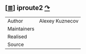 <!--
File          : iproute2.md

Created       : Wed 17 Feb 2016 02:44:12
Last Modified : Wed 17 Feb 2016 02:58:10
Maintainer    : sharlatan
-->

[[≣](../README.md#Index "Index")]
iproute2 [↷](https://www.gnu.org/software/binutils/)
----------------------------------------------------

|             |                 |
| ----------- | --------------- |
| Author      | Alexey Kuznecov |
| Maintainers |                 |
| Realised    |                 |
| Source      |                 |
